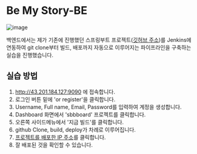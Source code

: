 # Be My Story-BE
![image](https://github.com/6garlics/be-my-story-backend/assets/63919973/af86300d-23cf-42fa-9aba-072d331fa835)

백엔드에서는 제가 기존에 진행했던 스프링부트 프로젝트([깃허브 주소](https://github.com/seojeewon/Jump-to-SpringBoot))를 Jenkins에 연동하여 git clone부터 빌드, 배포까지 자동으로 이루어지는 파이프라인을 구축하는 실습을 진행했습니다.


## 실습 방법
1. http://43.201.184.127:9090 에 접속합니다.
2. 로그인 버튼 밑에 'or register'을 클릭합니다.
3. Username, Full name, Email, Password를 입력하여 계정을 생성합니다.
4. Dashboard 화면에서 'sbbboard' 프로젝트를 클릭합니다.
5. 오른쪽 사이드메뉴에서 '지금 빌드'를 클릭합니다.
6. github Clone, build, deploy가 차례로 이루어집니다.
7. [프로젝트를 배포한 IP 주소](http://43.201.184.127/)를 클릭합니다.
8. 잘 배포된 것을 확인할 수 있습니다.

